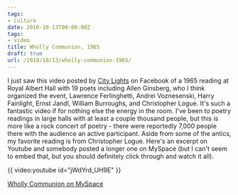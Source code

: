 ```yaml
---
tags:
- culture
date: 2010-10-13T00:00:00Z
tags:
- video
title: Wholly Communion, 1965 
draft: true
url: /2010/10/13/wholly-communion-1965/
---
```


I just saw this video posted by <a href="http://www.citylights.com/">City Lights</a> on Facebook of a 1965 reading at Royal Albert Hall with 19 poets including Allen Ginsberg, who I think organized the event, Lawrence Ferlinghetti, Andrei Voznesenski, Harry Fainlight, Ernst Jandl, William Burroughs, and Christopher Logue. It's such a fantastic video if for nothing else the energy in the room. I've been to poetry readings in large halls with at least a couple thousand people, but this is more like a rock concert of poetry - there were reportedly 7,000 people there with the audience an active participant. Aside from some of the antics, my favorite reading is from Christopher Logue. Here's an excerpt on Youtube and somebody posted a longer one on MySpace (but I can't seem to embed that, but you should definitely click through and watch it all).


{{ video:youtube id="jWdYrd_UH9E" }}

<a href="http://vids.myspace.com/index.cfm?fuseaction=vids.individual&amp;videoid=55790725">Wholly Communion on MySpace</a>
